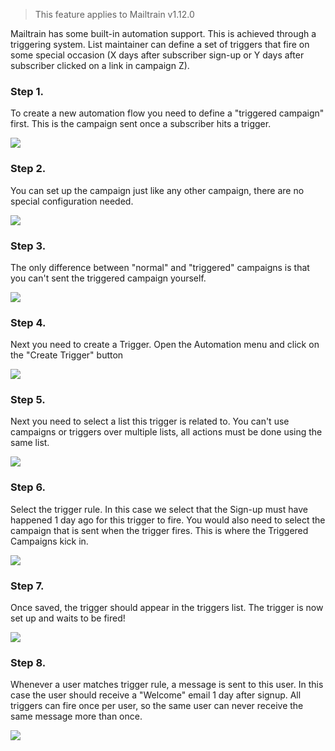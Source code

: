 > This feature applies to Mailtrain v1.12.0

Mailtrain has some built-in automation support. This is achieved through a triggering system. List maintainer can define a set of triggers that fire on some special occasion (X days after subscriber sign-up or Y days after subscriber clicked on a link in campaign Z).

### Step 1.
To create a new automation flow you need to define a "triggered campaign" first. This is the campaign sent once a subscriber hits a trigger.

![](https://cldup.com/v3VtnB5_YQ.png)

### Step 2.

You can set up the campaign just like any other campaign, there are no special configuration needed.

![](https://cldup.com/uO_m4E4mV6.png)

### Step 3.

The only difference between "normal" and "triggered" campaigns is that you can't sent the triggered campaign yourself.

![](https://cldup.com/dy0ZWx_dYl.png)

### Step 4.

Next you need to create a Trigger. Open the Automation menu and click on the "Create Trigger" button

![](https://cldup.com/v1ksCFsCcQ.png)

### Step 5.

Next you need to select a list this trigger is related to. You can't use campaigns or triggers over multiple lists, all actions must be done using the same list.

![](https://cldup.com/G0nY-ntm4D.png)

### Step 6.

Select the trigger rule. In this case we select that the Sign-up must have happened 1 day ago for this trigger to fire. You would also need to select the campaign that is sent when the trigger fires. This is where the Triggered Campaigns kick in.

![](https://cldup.com/0GNIG3uAx4.png)

### Step 7.

Once saved, the trigger should appear in the triggers list. The trigger is now set up and waits to be fired!

![](https://cldup.com/mUwx8XA0sh.png)

### Step 8.

Whenever a user matches trigger rule, a message is sent to this user. In this case the user should receive a "Welcome" email 1 day after signup. All triggers can fire once per user, so the same user can never receive the same message more than once.

![](https://cldup.com/4nfDcVFFbN.png)